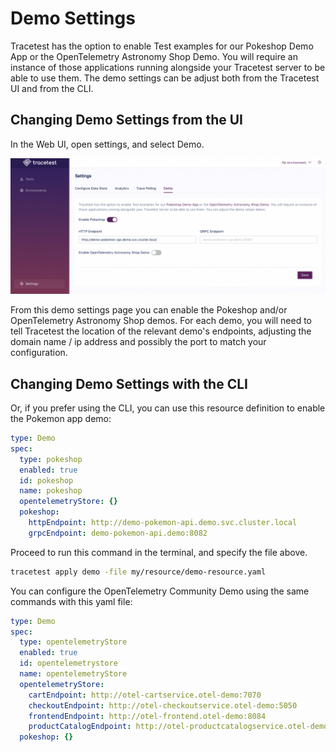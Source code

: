 # Demo Settings

Tracetest has the option to enable Test examples for our Pokeshop Demo App or the OpenTelemetry Astronomy Shop Demo. You will require an instance of those applications running alongside your Tracetest server to be able to use them. The demo settings can be adjust both from the Tracetest UI and from the CLI. 

## Changing Demo Settings from the UI

In the Web UI, open settings, and select Demo.

![Demo Settings](./img/demo-settings.png)

From this demo settings page you can enable the Pokeshop and/or OpenTelemetry Astronomy Shop demos. For each demo, you will need to tell Tracetest the location of the relevant demo's endpoints, adjusting the domain name / ip address and possibly the port to match your configuration.

## Changing Demo Settings with the CLI

Or, if you prefer using the CLI, you can use this resource definition to enable the Pokemon app demo:

```yaml
type: Demo
spec:
  type: pokeshop
  enabled: true
  id: pokeshop
  name: pokeshop
  opentelemetryStore: {}
  pokeshop:
    httpEndpoint: http://demo-pokemon-api.demo.svc.cluster.local
    grpcEndpoint: demo-pokemon-api.demo:8082
```

Proceed to run this command in the terminal, and specify the file above.

```bash
tracetest apply demo -file my/resource/demo-resource.yaml
```

You can configure the OpenTelemetry Community Demo using the same commands with this yaml file:

```yaml
type: Demo
spec:
  type: opentelemetryStore
  enabled: true
  id: opentelemetrystore
  name: opentelemetryStore
  opentelemetryStore:
    cartEndpoint: http://otel-cartservice.otel-demo:7070
    checkoutEndpoint: http://otel-checkoutservice.otel-demo:5050
    frontendEndpoint: http://otel-frontend.otel-demo:8084
    productCatalogEndpoint: http://otel-productcatalogservice.otel-demo:3550
  pokeshop: {}

```
